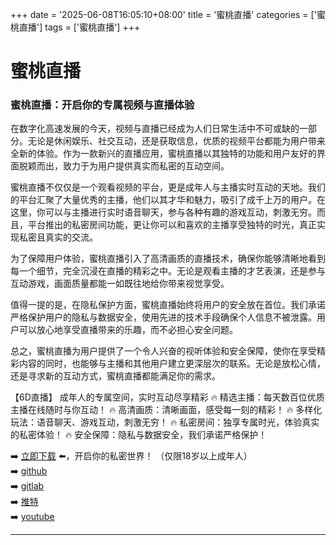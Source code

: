 +++
date = '2025-06-08T16:05:10+08:00'
title = '蜜桃直播'
categories = ['蜜桃直播']
tags = ['蜜桃直播']
+++

# 蜜桃直播

### 蜜桃直播：开启你的专属视频与直播体验

在数字化高速发展的今天，视频与直播已经成为人们日常生活中不可或缺的一部分。无论是休闲娱乐、社交互动，还是获取信息，优质的视频平台都能为用户带来全新的体验。作为一款新兴的直播应用，蜜桃直播以其独特的功能和用户友好的界面脱颖而出，致力于为用户提供真实而私密的互动空间。

蜜桃直播不仅仅是一个观看视频的平台，更是成年人与主播实时互动的天地。我们的平台汇聚了大量优秀的主播，他们以其才华和魅力，吸引了成千上万的用户。在这里，你可以与主播进行实时语音聊天，参与各种有趣的游戏互动，刺激无穷。而且，平台推出的私密房间功能，更让你可以和喜欢的主播享受独特的时光，真正实现私密且真实的交流。

为了保障用户体验，蜜桃直播引入了高清画质的直播技术，确保你能够清晰地看到每一个细节，完全沉浸在直播的精彩之中。无论是观看主播的才艺表演，还是参与互动游戏，画面质量都能一如既往地给你带来视觉享受。

值得一提的是，在隐私保护方面，蜜桃直播始终将用户的安全放在首位。我们承诺严格保护用户的隐私与数据安全，使用先进的技术手段确保个人信息不被泄露。用户可以放心地享受直播带来的乐趣，而不必担心安全问题。

总之，蜜桃直播为用户提供了一个令人兴奋的视听体验和安全保障，使你在享受精彩内容的同时，也能够与主播和其他用户建立更深层次的联系。无论是放松心情，还是寻求新的互动方式，蜜桃直播都能满足你的需求。

【6D直播】
成年人的专属空间，实时互动尽享精彩
🔥 精选主播：每天数百位优质主播在线随时与你互动！
🔥 高清画质：清晰画面，感受每一刻的精彩！
🔥 多样化玩法：语音聊天、游戏互动，刺激无穷！
🔥 私密房间：独享专属时光，体验真实的私密体验！
🔥 安全保障：隐私与数据安全，我们承诺严格保护！

➡️ [立即下载](https://down123.s3.ap-east-1.amazonaws.com/down/down.html?channelCode=blog) ⬅️，开启你的私密世界！
（仅限18岁以上成年人）  
➡️ [github](https://aldult-live.github.io/)  
➡️ [gitlab](https://seo-09598d.gitlab.io/)  
➡️ [推特](https://x.com/wegame33)  
➡️ [youtube](https://www.youtube.com/@6Dlive)  

---
